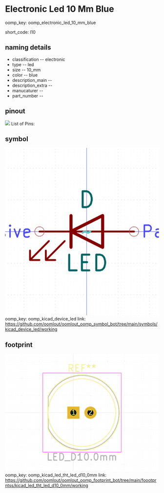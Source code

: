 # Electronic Led 10 Mm Blue
oomp_key: oomp_electronic_led_10_mm_blue  

short_code: l10
## naming details
* classification -- electronic
* type -- led
* size -- 10_mm
* color -- blue
* description_main -- 
* description_extra -- 
* manucaturer -- 
* part_number -- 
## pinout
![](working_pinout_600.png)
List of Pins:

## symbol

![](symbol/0/working/working_600.png)  
oomp_key: oomp_kicad_device_led
link: https://github.com/oomlout/oomlout_oomp_symbol_bot/tree/main/symbols/kicad_device_led/working


## footprint

![](footprint/0/working/working_600.png)  
oomp_key: oomp_kicad_led_tht_led_d10_0mm
link: https://github.com/oomlout/oomlout_oomp_footprint_bot/tree/main/foootprntss/kicad_led_tht_led_d10_0mm/working
